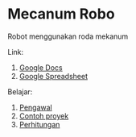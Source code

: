 # Mecanum Robo
 Robot menggunakan roda mekanum
 
 Link:
 
1. [Google Docs](https://docs.google.com/document/d/19nM213vCZJggOm4l5SYSv5shWzbJTQIj2Sw19EapTjg/edit?usp=sharing)
2. [Google Spreadsheet](https://docs.google.com/spreadsheets/d/1-yITsfxT1_ygk89XTX2G-MueJqidrboYaWHMthwmZ7s/edit?usp=sharing)

Belajar:

1. [Pengawal](https://www.youtube.com/watch?v=noqBUEgyQ8A)
2. [Contoh proyek](https://www.youtube.com/watch?v=83tVkgT89dM)
3. [Perhitungan](https://www.youtube.com/watch?v=Xrc0l4TDnyw)

